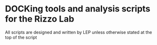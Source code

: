 # DOCKing tools and analysis scripts for the Rizzo Lab
All scripts are designed and written by LEP unless otherwise stated at the top of the script



